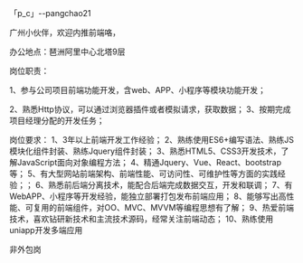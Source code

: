 「p_c」--pangchao21 

广州小伙伴，欢迎内推前端咯，

办公地点：琶洲阿里中心北塔9层

岗位职责：

1、参与公司项目前端功能开发，含web、APP、小程序等模块功能开发；

2、熟悉Http协议，可以通过浏览器插件或者模拟请求，获取数据；
3、按期完成项目经理分配的开发任务；

岗位要求：
1、3年以上前端开发工作经验；
2、熟练使用ES6+编写语法、熟练JS模块化组件封装、熟练Jquery组件封装；
3、熟悉HTML5、CSS3开发技术，了解JavaScript面向对象编程方法；
4、精通Jquery、Vue、React、bootstrap等；
5、有大型网站前端架构、前端性能、可访问性、可维护性等方面的实践经验；；
6、熟悉前后端分离技术，能配合后端完成数据交互，开发和联调；
7、有WebAPP、小程序等开发经验，能独立部署打包发布前端应用；
8、能够写出高性能、可复用的前端组件，对OO、MVC、MVVM等编程思想有了解；
9、热爱前端技术，喜欢钻研新技术和主流技术源码，经常关注前端动态；
10、熟练使用uniapp开发多端应用


非外包岗
